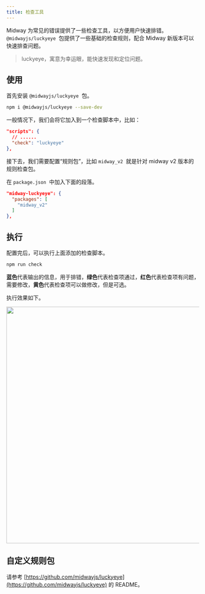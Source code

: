 ```yaml
---
title: 检查工具
---
```


Midway 为常见的错误提供了一些检查工具，以方便用户快速排错。`@midwayjs/luckyeye`  包提供了一些基础的检查规则，配合 Midway 新版本可以快速排查问题。

> luckyeye，寓意为幸运眼，能快速发现和定位问题。

## 使用

首先安装 `@midwayjs/luckyeye`  包。

```bash
npm i @midwayjs/luckyeye --save-dev
```

一般情况下，我们会将它加入到一个检查脚本中，比如：

```json
"scripts": {
  // ......
  "check": "luckyeye"
},
```

接下去，我们需要配置“规则包”，比如 `midway_v2`  就是针对 midway v2 版本的规则检查包。

在 `package.json`  中加入下面的段落。

```json
"midway-luckyeye": {
  "packages": [
    "midway_v2"
  ]
},
```

## 执行

配置完后，可以执行上面添加的检查脚本。

```bash
npm run check
```

**蓝色**代表输出的信息，用于排错，**绿色**代表检查项通过，**红色**代表检查项有问题，需要修改，**黄色**代表检查项可以做修改，但是可选。

执行效果如下。

<img src="https://cdn.nlark.com/yuque/0/2021/png/501408/1610983986151-79c54e7c-3ff0-4f94-98bc-359dda0fa694.png#align=left&display=inline&height=464&margin=%5Bobject%20Object%5D&name=image.png&originHeight=928&originWidth=1234&size=155051&status=done&style=none&width=617" width="617" />

## 自定义规则包

请参考 [https://github.com/midwayjs/luckyeye](https://github.com/midwayjs/luckyeye) 的 README。
